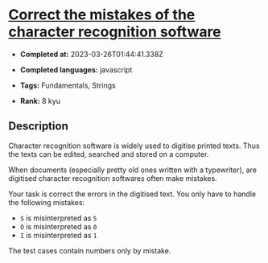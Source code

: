 # [Correct the mistakes of the character recognition software](https://www.codewars.com/kata/577bd026df78c19bca0002c0)

- **Completed at:** 2023-03-26T01:44:41.338Z

- **Completed languages:** javascript

- **Tags:** Fundamentals, Strings

- **Rank:** 8 kyu

## Description

Character recognition software is widely used to digitise printed texts. Thus the texts can be edited, searched and stored on a computer.

When documents (especially pretty old ones written with a typewriter), are digitised character recognition softwares often make mistakes.

Your task is correct the errors in the digitised text. You only have to handle the following mistakes:

* `S`  is misinterpreted as `5`
* `O` is misinterpreted as `0`
* `I` is misinterpreted as `1`

The test cases contain numbers only by mistake.